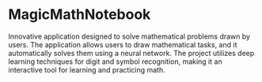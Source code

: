 # MagicMathNotebook
Innovative application designed to solve mathematical problems drawn by users. The application allows users to draw mathematical tasks, and it automatically solves them using a neural network. The project utilizes deep learning techniques for digit and symbol recognition, making it an interactive tool for learning and practicing math.
